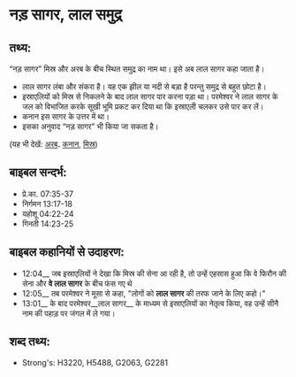# नड़ सागर, लाल समुद्र #

## तथ्य: ##

“नड़ सागर” मिस्र और अरब के बीच स्थित समुद्र का नाम था। इसे अब लाल सागर कहा जाता है।
 
* लाल सागर लंबा और संकरा है। यह एक झील या नदी से बड़ा है परन्तु समुद्र से बहुत छोटा है।
* इस्राएलियों को मिस्र से निकलने के बाद लाल सागर पार करना पड़ा था। परमेश्वर ने लाल सागर के जल को विभाजित करके सूखी भूमि प्रकट कर दिया था कि इस्राएली चलकर उसे पार कर लें।
* कनान इस सागर के उत्तर में था।
* इसका अनुवाद “नड़ सागर” भी किया जा सकता है।

(यह भी देखें: [अरब](../arabia.md)**.** [कनान](../canaan.md), [मिस्र](../egypt.md))

## बाइबल सन्दर्भ: ##

* प्रे.का. 07:35-37
* निर्गमन 13:17-18
* यहोशू 04:22-24
* गिनती 14:23-25

## बाइबल कहानियों से उदाहरण: ##

* 12:04__ जब इस्राएलियों ने देखा कि मिस्र की सेना आ रही है, तो उन्हें एहसास हुआ कि वे फिरौन की सेना और __वे लाल सागर__ के बीच फंस गए थे
* 12:05__ तब परमेश्वर ने मूसा से कहा, "लोगों को __लाल सागर__ की तरफ जाने के लिए कहो।"
* 13:01__ के बाद परमेश्वर__लाल सागर__ के माध्यम से इस्राएलियों का नेतृत्व किया, वह उन्हें सीनै नाम की पहाड़ पर जंगल में ले गया।

## शब्द तथ्य: ##

* Strong's: H3220, H5488, G2063, G2281
